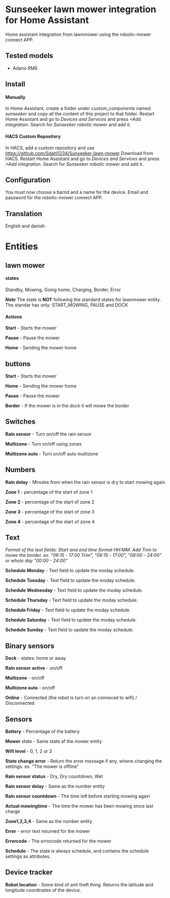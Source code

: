 # Sunseeker lawn mower integration for Home Assistant
Home assistant integration from lawnmower using the robotic-mower connect APP.

## Tested models
  - Adano RM6

## Install
#### Manually
In Home Assistant, create a folder under *custom_components* named *sunseeker* and copy all the content of this project to that folder.
Restart Home Assistant and go to *Devices and Services* and press *+Add integration*.
Search for *Sunseeker robotic mower* and add it.
#### HACS Custom Repository
In HACS, add a custom repository and use https://github.com/Sdahl1234/Sunseeker-lawn-mower
Download from HACS.
Restart Home Assistant and go to *Devices and Services* and press *+Add integration*.
Search for *Sunseeker robotic mower* and add it.

## Configuration
You must now choose a barnd and a name for the device. Email and password for the robotic-mower connect APP.

## Translation
English and danish

# Entities
## lawn mower
#### states
Standby, Mowing, Going home, Charging, Border, Error

***Note*** The state is **NOT** following the standard states for lawnmower entity. The standar has only: START_MOWING, PAUSE and DOCK
#### Actions
**Start** - Starts the mower

**Pause** - Pause the mower

**Home**  - Sending the mower home

## buttons
**Start** - Starts the mower

**Home** - Sending the mower home

**Pause** - Pause the mower

**Border** - If the mower is in the dock it will mowe the border

## Switches
**Rain sensor** - Turn on/off the rain sensor

**Multizone** - Turn on/off using zones

**Multizone auto** - Turn on/off auto multizone

## Numbers
**Rain delay** - Minutes from when the rain sensor is dry to start mowing again

**Zone 1** - percentage of the start of zone 1

**Zone 2** - percentage of the start of zone 2

**Zone 3** - percentage of the start of zone 3

**Zone 4** - percentage of the start of zone 4

## Text
*Format of the text fields: Start and end time format HH:MM. Add Trim to mowe the border. ex. "06:15 - 17:00 Trim", "06:15 - 17:00", "08:00 - 24:00" or whole day "00:00 - 24:00"*

**Schedule Monday** - Text field to update the moday schedule. 

**Schedule Tuesday** - Text field to update the moday schedule. 

**Schedule Wednesday** - Text field to update the moday schedule. 

**Schedule Thursday** - Text field to update the moday schedule. 

**Schedule Friday** - Text field to update the moday schedule. 

**Schedule Saturday** - Text field to update the moday schedule. 

**Schedule Sunday** - Text field to update the moday schedule. 

## Binary sensors
**Dock** - states: home or away

**Rain sensor active** - on/off

**Multizone** - on/off

**Multizone auto** - on/off

**Online** - Connected (the robot is turn on an conneced to wifi) / Disconnected

## Sensors
**Battery** - Percentage of the battery

**Mower** state - Same state af the mower entity

**Wifi level** - 0, 1, 2 or 3

**State change error** - Return the error message if any, whene changing the settings. ex. "The mower is offline" 

**Rain sensor status** - Dry, Dry countdown, Wet

**Rain sensor delay** - Same as the number entity

**Rain sensor countdown** - The time left before starting mowing again

**Actual mowingtime** - The time the mower has been mowing since last charge

**Zone1,2,3,4** - Same as the number entity

**Error** - error text returned for the mower

**Errorcode** - The errorcode returned for the mower

**Schedule** - The state is always schedule, and contains the schedule settings as attributes.

## Device tracker
**Robot location** - Some kind of anti theft thing. Returns the latitude and longitude coordinates of the device.
